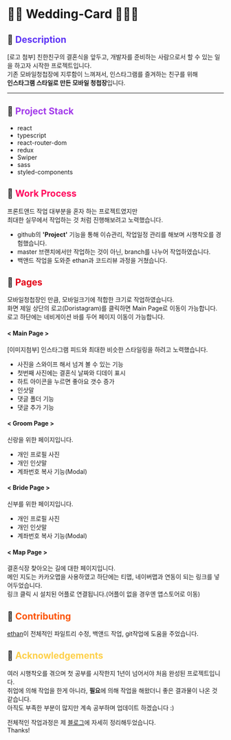 # 🤵🏻 Wedding-Card 👰🏻‍♀️

## 📌 <span style="color:#5C33F6">Description</span>

[로고 첨부]
친한친구의 결혼식을 앞두고, 개발자를 준비하는 사람으로서 할 수 있는 일을 하고자 시작한 프로젝트입니다.<br />
기존 모바일청첩장에 지루함이 느껴져서, 인스타그램를 즐겨하는 친구를 위해<br />
**인스타그램 스타일로 만든 모바일 청첩장**입니다.

---

## 📌 <span style="color:#A239EA">Project Stack</span>

- react
- typescript
- react-router-dom
- redux
- Swiper
- sass
- styled-components

## 📌 <span style="color:#FF005C">Work Process</span>

프론트앤드 작업 대부분을 혼자 하는 프로젝트였지만<br />
최대한 실무에서 작업하는 것 처럼 진행해보려고 노력했습니다.<br />

- github의 **'Project'** 기능을 통해 이슈관리, 작업일정 관리를 해보며 시행착오를 경험했습니다.
- master 브랜치에서만 작업하는 것이 아닌, branch를 나누어 작업하였습니다.
- 백앤드 작업을 도와준 ethan과 코드리뷰 과정을 거쳤습니다.

## 📌 <span style="color:#E40017">Pages</span>

모바일청첩장인 만큼, 모바일크기에 적합한 크기로 작업하였습니다.<br />
화면 제일 상단의 로고(Doristagram)를 클릭하면 Main Page로 이동이 가능합니다.<br />
로고 하단에는 네비게이션 바를 두어 페이지 이동이 가능합니다.

#### < Main Page >

[이미지첨부]
인스타그램 피드와 최대한 비슷한 스타일링을 하려고 노력했습니다.

- 사진을 스와이프 해서 넘겨 볼 수 있는 기능
- 첫번째 사진에는 결혼식 날짜와 디데이 표시
- 하트 아이콘을 누르면 좋아요 갯수 증가
- 인삿말
- 댓글 폴더 기능
- 댓글 추가 기능

#### < Groom Page >

신랑을 위한 페이지입니다.

- 개인 프로필 사진
- 개인 인삿말
- 계좌번호 복사 기능(Modal)

#### < Bride Page >

신부를 위한 페이지입니다.

- 개인 프로필 사진
- 개인 인삿말
- 계좌번호 복사 기능(Modal)

#### < Map Page >

결혼식장 찾아오는 길에 대한 페이지입니다.<br />
메인 지도는 카카오맵을 사용하였고 하단에는 티맵, 네이버맵과 연동이 되는 링크를 넣어두었습니다.<br />
링크 클릭 시 설치된 어플로 연결됩니다.(어플이 없을 경우엔 앱스토어로 이동)

## 📌 <span style="color:#FC5404">Contributing</span>

[ethan](https://github.com/devethan)이 전체적인 파일트리 수정, 백앤드 작업, git작업에 도움을 주었습니다.

## 📌 <span style="color:#FED049">Acknowledgements</span>

여러 시행착오를 겪으며 첫 공부를 시작한지 1년이 넘어서야 처음 완성된 프로젝트입니다.<br />
취업에 의해 작업을 한게 아니라, **필요**에 의해 작업을 해왔더니 좋은 결과물이 나온 것 같습니다.<br />
아직도 부족한 부분이 많지만 계속 공부하며 업데이트 하겠습니다 :)

전체적인 작업과정은 제 [블로그]()에 자세히 정리해두었습니다.<br />
Thanks!
